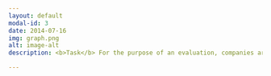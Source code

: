 ```yaml
---
layout: default
modal-id: 3
date: 2014-07-16
img: graph.png
alt: image-alt
description: <b>Task</b> For the purpose of an evaluation, companies are to be compared annually on the basis of their total assets. <br/> <b>Problem</b> The comparability of the companies compared is not always given, since, for example, aggregated balance sheet totals of holding companies are compared with balance sheet totals of subsidiaries. In addition, intercompany relationships are not static, but change over time, e.g. due to insolvencies, acquisitions, start-ups, ...<br/> <b>Solution</b> In order to grant the comparability of the comparison of companies, only parent companies were compared, which were additionally categorized by industry. In doing so, an algorihmus was developed that models company relationships using a directed graph and can identify the parent company based on this. In addition, this graph was extended by a time dimension so that the parent company can be identified per year.<br/><b>Learning</b> A seemingly simple problem - not. Relationships between companys can be quite complex (e.g., joint ventures) and involve many special cases to be included when modeling an algorithm. 

---
```

